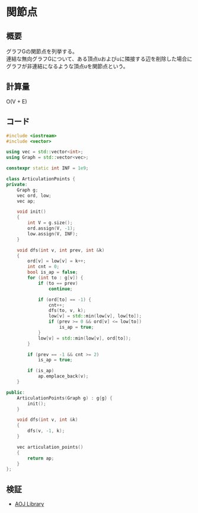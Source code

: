 # 関節点
## 概要
グラフGの関節点を列挙する。  
連結な無向グラフGについて、ある頂点uおよびuに隣接する辺を削除した場合にグラフが非連結になるような頂点uを関節点という。

## 計算量
O(V + E)

## コード
```cpp
#include <iostream>
#include <vector>

using vec = std::vector<int>;
using Graph = std::vector<vec>;

constexpr static int INF = 1e9;

class ArticulationPoints {
private:
    Graph g;
    vec ord, low;
    vec ap;

    void init()
    {
        int V = g.size();
        ord.assign(V, -1);
        low.assign(V, INF);
    }

    void dfs(int v, int prev, int &k)
    {
        ord[v] = low[v] = k++;
        int cnt = 0;
        bool is_ap = false;
        for (int to : g[v]) {
            if (to == prev)
                continue;

            if (ord[to] == -1) {
                cnt++;
                dfs(to, v, k);
                low[v] = std::min(low[v], low[to]);
                if (prev >= 0 && ord[v] <= low[to])
                    is_ap = true;
            }
            low[v] = std::min(low[v], ord[to]);
        }

        if (prev == -1 && cnt >= 2)
            is_ap = true;

        if (is_ap)
            ap.emplace_back(v);
    }

public:
    ArticulationPoints(Graph g) : g{g} {
        init();
    }

    void dfs(int v, int &k)
    {
        dfs(v, -1, k);
    }

    vec articulation_points()
    {
        return ap;
    }
};
```

## 検証
- [AOJ Library](https://onlinejudge.u-aizu.ac.jp/courses/library/5/GRL/all/GRL_3_A)